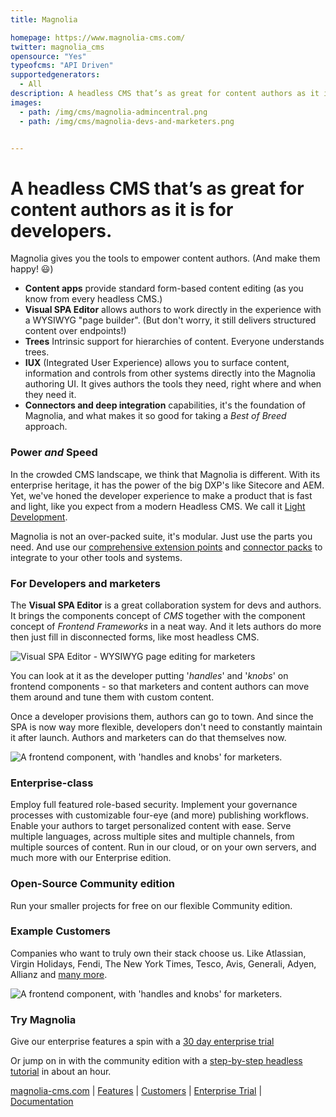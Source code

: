 ```yaml
---
title: Magnolia

homepage: https://www.magnolia-cms.com/
twitter: magnolia_cms
opensource: "Yes"
typeofcms: "API Driven"
supportedgenerators:
  - All
description: A headless CMS that’s as great for content authors as it is for developers. The Visual SPA Editor gives authors creative control, fully headlessly, for React, Angular & Vue.
images:
  - path: /img/cms/magnolia-admincentral.png
  - path: /img/cms/magnolia-devs-and-marketers.png


---
```


# A headless CMS that’s as great for content authors as it is for developers.

Magnolia gives you the tools to empower content authors. (And make them happy! 😃)

*   __Content apps__ provide standard form-based content editing (as you know from every headless CMS.)
*   __Visual SPA Editor__ allows authors to work directly in the experience with a WYSIWYG "page builder". (But don't worry, it still delivers structured content over endpoints!)
*   __Trees__ Intrinsic support for hierarchies of content. Everyone understands trees.
*   __IUX__ (Integrated User Experience) allows you to surface content, information and controls from other systems directly into the Magnolia authoring UI. It gives authors the tools they need, right where and when they need it.
*   __Connectors and deep integration__ capabilities, it's the foundation of Magnolia, and what makes it so good for taking a _Best of Breed_ approach.


### Power _and_ Speed

In the crowded CMS landscape, we think that Magnolia is different. With its enterprise heritage, it has the power of the big DXP's like Sitecore and AEM. Yet, we've honed the developer experience to make a product that is fast and light, like you expect from a modern Headless CMS. We call it [Light Development](https://hd.magnolia-cms.com/docs/concepts/light-development).

Magnolia is not an over-packed suite, it's modular. Just use the parts you need. And use our [comprehensive extension points](https://hd.magnolia-cms.com/docs/concepts/integration) and [connector packs](https://marketplace.magnolia-cms.com) to integrate to your other tools and systems.


### For Developers and marketers

The __Visual SPA Editor__ is a great collaboration system for devs and authors. It brings the components concept of _CMS_ together with the component concept of _Frontend Frameworks_ in a neat way. And it lets authors do more then just fill in disconnected forms, like most headless CMS.

<img class="simple" src="/img/cms/magnolia-spa-editing.jpg" alt="Visual SPA Editor - WYSIWYG page editing for marketers" />

You can look at it as the developer putting '_handles_' and '_knobs_' on frontend components - so that marketers and content authors can move them around and tune them with custom content.

Once a developer provisions them, authors can go to town. And since the SPA is now way more flexible, developers don't need to constantly maintain it after launch. Authors and marketers can do that themselves now.

<img class="simple" src="/img/cms/magnolia-component.png" alt="A frontend component, with 'handles and knobs' for marketers." />

### Enterprise-class

Employ full featured role-based security. Implement your governance processes with customizable four-eye (and more) publishing workflows. Enable your authors to target personalized content with ease. Serve multiple languages, across multiple sites and multiple channels, from multiple sources of content. Run in our cloud, or on your own servers, and much more with our Enterprise edition.

### Open-Source Community edition

Run your smaller projects for free on our flexible Community edition.

### Example Customers

Companies who want to truly own their stack choose us. Like Atlassian, Virgin Holidays, Fendi, The New York Times, Tesco, Avis, Generali, Adyen, Allianz and [many more](https://www.magnolia-cms.com/clients.html).

<img class="simple" src="/img/cms/magnolia-component-sheet.png" alt="A frontend component, with 'handles and knobs' for marketers." />

### Try Magnolia

Give our enterprise features a spin with a [30 day enterprise trial](https://www.magnolia-cms.com/get-started/developer-trial.html)

Or jump on in with the community edition with a [step-by-step headless tutorial](https://hd.magnolia-cms.com/docs/getting-started/start) in about an hour.

[magnolia-cms.com](https://magnolia-cms.com) | [Features](https://www.magnolia-cms.com/product/use-cases-features.html) | [Customers](https://www.magnolia-cms.com/clients.html) | [Enterprise Trial](https://www.magnolia-cms.com/get-started/developer-trial.html) | [Documentation](https://hd.magnolia-cms.com/) 
